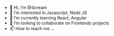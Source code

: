 - 👋 Hi, I’m @4cream
- 👀 I’m interested in Javascript, Node JS
- 🌱 I’m currently learning React, Angular
- 💞️ I’m looking to collaborate on Frontendo projects
- 📫 How to reach me ...

<!---
4cream/4cream is a ✨ special ✨ repository because its `README.md` (this file) appears on your GitHub profile.
You can click the Preview link to take a look at your changes.
--->
